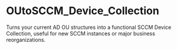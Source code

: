 # OUtoSCCM_Device_Collection
Turns your current AD OU structures into a functional SCCM Device Collection, useful for new SCCM instances or major business reorganizations.
